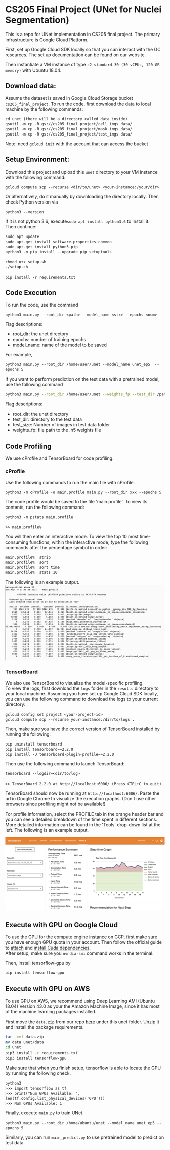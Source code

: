 # CS205 Final Project (UNet for Nuclei Segmentation)
This is a repo for UNet implementation in CS205 final project. 
The primary infrastructure is Google Cloud Platform.
  
  
First, set up Google Cloud SDK locally so that you can interact with the GC resources.
The set up documentation can be found on our website.  

Then instantiate a VM instance of type ```c2-standard-30 (30 vCPUs, 120 GB memory)``` with Ubuntu 18.04.



## Download data: 
Assume the dataset is saved in Google Cloud Storage bucket ```cs205_final_project```.
To run the code, first download the data to local machine by the following commands:
```
cd unet (there will be a directory called data inside)
gsutil -m cp -R gs://cs205_final_project/cell_imgs data/
gsutil -m cp -R gs://cs205_final_project/mask_imgs data/
gsutil -m cp -R gs://cs205_final_project/test_imgs data/
```
Note: need ```gcloud init``` with the account that can access the bucket


## Setup Environment:
Download this project and upload this ```unet``` directory to your VM instance with the following
command:
```
gcloud compute scp --recurse <dir/to/unet> <your-instance:/your/dir>
```
Or alternatively, do it manually by downloading the directory locally.
Then check Python version via
```
python3 --version
```
If it is not python 3.6, execute```sudo apt install python3.6``` to install it.  
Then continue:
```
sudo apt update
sudo apt-get install software-properties-common
sudo apt-get install python3-pip
python3 -m pip install --upgrade pip setuptools

chmod u+x setup.sh
./setup.sh

pip install -r requirements.txt
```

## Code Execution
To run the code, use the command 
```
python3 main.py --root_dir <path> --model_name <str> --epochs <num>
```
Flag descriptions:
- root_dir: the unet directory 
- epochs: number of training epochs  
- model_name: name of the model to be saved

For example, 
```
python3 main.py --root_dir /home/user/unet --model_name unet_ep5  --epochs 5
```
If you want to perform prediction on the test data with a pretrained model, use the following command
```bash
python3 main.py --root_dir /home/user/unet --weights_fp --test_dir /path/to/test_data --test_size [N] /path/to/your_weights.h5
```
Flag descriptions:
- root_dir: the unet directory 
- test_dir: directory to the test data  
- test_size: Number of images in test data folder  
- weights_fp: file path to the .h5 weights file


## Code Profiling
We use cProfile and TensorBoard for code profiling. 

### cProfile
Use the following commands to run the main file with cProfile.
```
python3 -m cProfile -o main.profile main.py --root_dir xxx --epochs 5
```
The code profile would be saved to the file 'main.profile'. To view its contents, run the following command:
```
python3 -m pstats main.profile

>> main.profile%
```
You will then enter an interactive mode. To view the top 10 most time-consuming functions, 
within the interactive mode, type the following commands after the percentage symbol in order:
```
main.profile%  strip
main.profile%  sort
main.profile%  sort time
main.profile%  stats 10
```
The following is an example output.
![](https://github.com/CS205-ParallelCV/cs205-FinalProject/blob/main/imgs/cProfile_output.jpg)

### TensorBoard
We also use TensorBoard to visualize the model-specific profiling.  
To view the logs, first download the ```logs``` folder in the ```results``` directory to your local machine.
Assuming you have set up Google Cloud SDK locally, you can use the following command to download the logs 
to your current directory:
```
gcloud config set project <your-project-id>
gcloud compute scp --recurse your-instance:/dir/to/logs .
```
Then, make sure you have the correct version of TensorBoard installed by running the following:
```
pip uninstall tensorboard
pip install tensorboard==2.2.0
pip install -U tensorboard-plugin-profile==2.2.0
```
Then use the following command to launch TensorBoard:
```
tensorboard --logdir=<dir/to/log>  

>> TensorBoard 2.2.0 at http://localhost:6006/ (Press CTRL+C to quit)
```
TensorBoard should now be running at ```http://localhost:6006/```. 
Paste the url in Google Chrome to visualize the execution graphs. 
(Don't use other browsers since profiling might not be available!)
  
For profile information, select the PROFILE tab in the orange header bar and you can see a detailed
breakdown of the time spent in different sections. More detailed information can be found in
the 'Tools' drop-down list at the left. The following is an example output.

![](https://github.com/CS205-ParallelCV/cs205-FinalProject/blob/main/imgs/Tensorboard_output.png)

## Execute with GPU on Google Cloud
To use the GPU for the compute engine instance on GCP, first make sure you have enough GPU quota in 
your account. Then follow the official guide to [attach](https://cloud.google.com/compute/docs/gpus/add-remove-gpus) 
and [install Cuda dependencies](https://www.tensorflow.org/install/gpu).  
After setup, make sure you ```nvndia-smi``` command works in the terminal.

Then, install tensorflow-gpu by 
```bash
pip install tensorflow-gpu
```

## Execute with GPU on AWS
To use GPU on AWS, we recommend using Deep Learning AMI (Ubuntu 18.04) Version 43.0 as your
the Amazon Machine Image, since it has most of the machine learning packages installed.  

First move the ```data.zip``` from our repo [here](https://github.com/CS205-ParallelCV/cs205-FinalProject/blob/main/data.zip)
 under this unet folder. Unzip it and install the package requirements.
```bash
tar -xvf data.zip
mv data unet/data
cd unet
pip3 install -r requirements.txt
pip3 install tensorflow-gpu
```
Make sure that when you finish setup, tensorflow is able to locate the GPU by running the following check.
```
python3
>>> import tensorflow as tf
>>> print("Num GPUs Available: ", len(tf.config.list_physical_devices('GPU')))
>>> Num GPUs Available: 1
```
Finally, execute ```main.py``` to train UNet. 
```
python3 main.py --root_dir /home/ubuntu/unet --model_name unet_ep5 --epochs 5
```
Similarly, you can run ```main_predict.py``` to use pretrained model to predict on test data.

